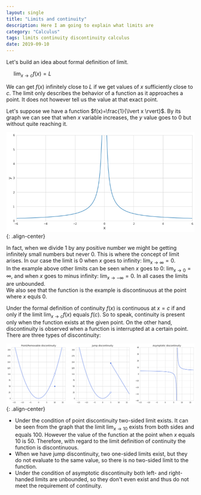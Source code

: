 ```yaml
---
layout: single
title: "Limits and continuity"
description: Here I am going to explain what limits are 
category: "Calculus"
tags: limits continuity discontinuity calculus 
date: 2019-09-10
---
```


Let's build an idea about formal definition of limit.

&nbsp;&nbsp;&nbsp;&nbsp;
$\displaystyle{\lim_{x \to c}f(x)}= L$

We can get $f(x)$ infinitely close to $L$ if we get values of $x$ sufficiently close to $c$. The limit only describes the behavior of a function as it approaches a point. It does not however tell us the value at that exact point.

Let's suppose we have a function $f(x)=\frac{1}{\lvert x \rvert}$. By its graph we can see that when $x$ variable increases, the $y$ value goes to 0 but without quite reaching it. 

![](/assets/images/calculus/plot_1_div_x.png){: .align-center}

In fact, when we divide 1 by any positive number we might be getting infinitely small numbers but never 0. This is where the concept of limit arises. In our case the limit is 0 when $x$ goes to infinity: $\displaystyle{\lim_{x \to \infty}}=0$.<br>
In the example above other limits can be seen when $x$ goes to 0: $\displaystyle{\lim_{x \to 0}}=\infty$, and when $x$ goes to minus infinity: $\displaystyle{\lim_{x \to -\infty}}=0$. In all cases the limits are unbounded.<br>
We also see that the function is the example is discontinuous at the point where $x$ equls 0.

Under the formal definition of continuity $f(x)$ is continuous at $x=c$ if and only if the limit $\displaystyle{\lim_{x \to c}f(x)}$ equals $f(c)$. So to speak, continuity is present only when the function exists at the given point. On the other hand, discontinuity is observed when a function is interrupted at a certain point. There are three types of discontinuity:

![](/assets/images/calculus/plot_discontinuity_types.png){: .align-center}

* Under the condition of point discontinuity two-sided limit exists. It can be seen from the graph that the limit $\displaystyle{\lim_{x \to 10}}$ exists from both sides and equals 100. However the value of the function at the point when $x$ equals 10 is 50. Therefore, with regard to the limit definition of continuity the function is discontinuous.<br> 
* When we have jump discontinuity, two one-sided limits exist, but they do not evaluate to the same value, so there is no two-sided limit to the function.<br>
* Under the condition of asymptotic discontinuity both left- and right-handed limits are unbounded, so they don't even exist and thus do not meet the requirement of continuity.







